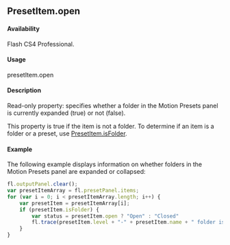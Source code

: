 ## PresetItem.open

#### Availability

Flash CS4 Professional.

#### Usage

presetItem.open

#### Description

Read-only property: specifies whether a folder in the Motion Presets panel is currently expanded (true) or not (false).

This property is true if the item is not a folder. To determine if an item is a folder or a preset, use [PresetItem.isFolder](../PresetItem_object/PresetItem1.md).

#### Example

The following example displays information on whether folders in the Motion Presets panel are expanded or collapsed:

```javascript
fl.outputPanel.clear();
var presetItemArray = fl.presetPanel.items;
for (var i = 0; i < presetItemArray.length; i++) {
    var presetItem = presetItemArray[i];
    if (presetItem.isFolder) {
        var status = presetItem.open ? "Open" : "Closed"
        fl.trace(presetItem.level + "-" + presetItem.name + " folder is " + status);
    }
}
```
